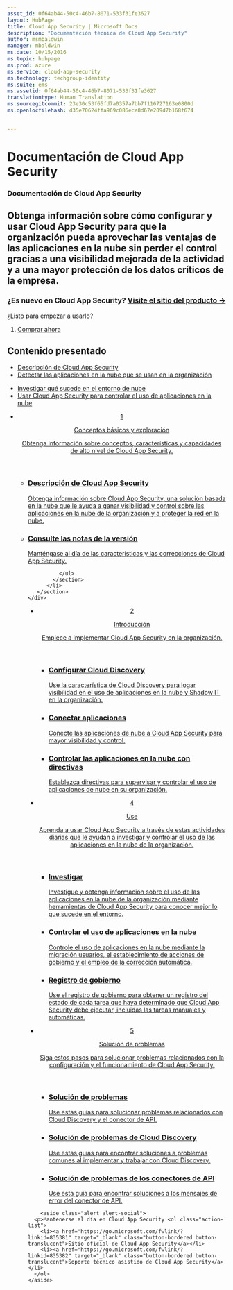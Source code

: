 ```yaml
---
asset_id: 0f64ab44-50c4-46b7-8071-533f31fe3627
layout: HubPage
title: Cloud App Security | Microsoft Docs
description: "Documentación técnica de Cloud App Security"
author: msmbaldwin
manager: mbaldwin
ms.date: 10/15/2016
ms.topic: hubpage
ms.prod: azure
ms.service: cloud-app-security
ms.technology: techgroup-identity
ms.suite: ems
ms.assetid: 0f64ab44-50c4-46b7-8071-533f31fe3627
translationtype: Human Translation
ms.sourcegitcommit: 23e30c53f65fd7a0357a7bb7f116727163e0800d
ms.openlocfilehash: d35e70624ffa969c086ece8d67e209d7b168f674


---
```


# <a name="cloud-app-security-documentation"></a>Documentación de Cloud App Security
<article id="main">
    <section id="hero-content">
      <h1>Documentación de Cloud App Security</h1>
      <h2>Obtenga información sobre cómo configurar y usar Cloud App Security para que la organización pueda aprovechar las ventajas de las aplicaciones en la nube sin perder el control gracias a una visibilidad mejorada de la actividad y a una mayor protección de los datos críticos de la empresa. </h2>
      <h3>¿Es nuevo en Cloud App Security? <a href="https://go.microsoft.com/fwlink/?linkid=835379" target="_blank">Visite el sitio del producto &rarr;</a></h3>
    </section>
    <aside class="alert section-border">
        <p>¿Listo para empezar a usarlo?</p>
        <ol class="action-list">
            <li><a href="https://go.microsoft.com/fwlink/?linkid=835380" target="_blank" class="button-bordered button-translucent">Comprar ahora</a></li>
        </ol>
    </aside>
    <section id="featured" class="container">
      <h2 class="section-heading"><span class="icon icon-warning"></span> Contenido presentado</h2>
      <div class="features row">
        <ul class="column column-half">
          <li><a href="./what-is-cloud-app-security.md">Descripción de Cloud App Security</a></li>
          <li><a href="./set-up-cloud-discovery.md">Detectar las aplicaciones en la nube que se usan en la organización</a></li>
        </ul>
        <ul class="column column-half">
          <li><a href="./investigate.md">Investigar qué sucede en el entorno de nube</a></li>
          <li><a href="./control.md">Usar Cloud App Security para controlar el uso de aplicaciones en la nube</a></li>
        </ul>
      </div>
    </section>
    <div id="journeys">
      <section class="container">
        <ul class="journeys-list">
          <li class="journey-step">
            <header class="journey-step-header row">
              <a href="./what-is-cloud-app-security.md">
                <div class="title column-third">
                  <span class="step-number">1</span>
                  <p>Conceptos básicos y exploración</p>
                </div>
                <p class="description column-two-thirds">Obtenga información sobre conceptos, características y capacidades de alto nivel de Cloud App Security.</p>
              </a>
            </header>
            <section class="journey-step-elements content">
              <ul class="row">
                <li class="column-third">
                  <a href="./what-is-cloud-app-security.md">
                    <h3>Descripción de Cloud App Security</h3>
                    <p>Obtenga información sobre Cloud App Security, una solución basada en la nube que le ayuda a ganar visibilidad y control sobre las aplicaciones en la nube de la organización y a proteger la red en la nube.</p>
                  </a>
                </li>
                <li class="column-third">
                  <a href="./release-notes.md">
                    <h3>Consulte las notas de la versión</h3>
                    <p>Manténgase al día de las características y las correcciones de Cloud App Security.</p>
                  </a>
                </li>
                
              </ul>
            </section>
          </li>
       </section>
    </div>
<div id="journeys">
      <section class="container">
        <ul class="journeys-list">
          <li class="journey-step">
            <header class="journey-step-header row">
              <a href="./getting-started-with-cloud-app-security.md">
                <div class="title column-third">
                  <span class="step-number">2</span>
                  <p>Introducción</p>
                </div>
                <p class="description column-two-thirds">Empiece a implementar Cloud App Security en la organización.</p>
              </a>
            </header>
            <section class="journey-step-elements content">
              <ul class="row">
                <li class="column-third">
                  <a href="./set-up-cloud-discovery.md">
                    <h3>Configurar Cloud Discovery</h3>
                    <p>Use la característica de Cloud Discovery para logar visibilidad en el uso de aplicaciones en la nube y Shadow IT en la organización.</p>
                  </a>
                </li>
                <li class="column-third">
                  <a href="./enable-instant-visibility-protection-and-governance-actions-for-your-apps.md">
                    <h3>Conectar aplicaciones</h3>
                    <p>Conecte las aplicaciones de nube a Cloud App Security para mayor visibilidad y control.</p>
                  </a>
                </li>
                <li class="column-third">
                  <a href="./control-cloud-apps-with-policies.md">
                    <h3>Controlar las aplicaciones en la nube con directivas</h3>
                    <p>Establezca directivas para supervisar y controlar el uso de aplicaciones de nube en su organización.</p>
                  </a>
                </li>
              </ul>
            </section>
          </li>
       </section>
    </div>
  <div id="journeys">
      <section class="container">
        <ul class="journeys-list">
          <li class="journey-step">
            <header class="journey-step-header row">
              <a href="./daily-activities-to-protect-your-cloud-environment.md">
                <div class="title column-third">
                  <span class="step-number">4</span>
                  <p>Use</p>
                </div>
                <p class="description column-two-thirds">Aprenda a usar Cloud App Security a través de estas actividades diarias que le ayudan a investigar y controlar el uso de las aplicaciones en la nube de la organización.</p>
              </a>
            </header>
            <section class="journey-step-elements content">
              <ul class="row">
                <li class="column-third">
                  <a href="./investigate.md">
                    <h3>Investigar</h3>
                    <p>Investigue y obtenga información sobre el uso de las aplicaciones en la nube de la organización mediante herramientas de Cloud App Security para conocer mejor lo que sucede en el entorno.</p>
                  </a>
                </li>
                <li class="column-third">
                  <a href="./control.md">
                    <h3>Controlar el uso de aplicaciones en la nube</h3>
                    <p>Controle el uso de aplicaciones en la nube mediante la migración usuarios, el establecimiento de acciones de gobierno y el empleo de la corrección automática.</p>
                  </a>
                </li>
                <li class="column-third">
                  <a href="./governance-actions.md">
                    <h3>Registro de gobierno</h3>
                    <p>Use el registro de gobierno para obtener un registro del estado de cada tarea que haya determinado que Cloud App Security debe ejecutar, incluidas las tareas manuales y automáticas.</p>
                  </a>
                </li>
              </ul>
            </section>
          </li>
       </section>
    </div>
      <div id="journeys">
      <section class="container">
        <ul class="journeys-list">
          <li class="journey-step">
            <header class="journey-step-header row">
              <a href="./troubleshooting.md">
                <div class="title column-third">
                  <span class="step-number">5</span>
                  <p>Solución de problemas</p>
                </div>
                <p class="description column-two-thirds">Siga estos pasos para solucionar problemas relacionados con la configuración y el funcionamiento de Cloud App Security.</p>
              </a>
            </header>
            <section class="journey-step-elements content">
              <ul class="row">
                <li class="column-third">
                  <a href="./troubleshooting.md">
                    <h3>Solución de problemas</h3>
                    <p>Use estas guías para solucionar problemas relacionados con Cloud Discovery y el conector de API.</p>
                  </a>
                </li>
                <li class="column-third">
                  <a href="./troubleshooting-cloud-discovery.md">
                    <h3>Solución de problemas de Cloud Discovery</h3>
                    <p>Use estas guías para encontrar soluciones a problemas comunes al implementar y trabajar con Cloud Discovery.</p>
                  </a>
                </li>
                <li class="column-third">
                  <a href="./troubleshooting-api-connectors-using-error-messages.md">
                    <h3>Solución de problemas de los conectores de API</h3>
                    <p>Use esta guía para encontrar soluciones a los mensajes de error del conector de API.</p>
                  </a>
                </li>
              </ul>
            </section>
          </li>
       </section>
    </div>  

        <aside class="alert alert-social">
      <p>Mantenerse al día en Cloud App Security <ol class="action-list">
        <li><a href="https://go.microsoft.com/fwlink/?linkid=835381" target="_blank" class="button-bordered button-translucent">Sitio oficial de Cloud App Security</a></li>
        <li><a href="https://go.microsoft.com/fwlink/?linkid=835382" target="_blank" class="button-bordered button-translucent">Soporte técnico asistido de Cloud App Security</a></li>
      </ol>
    </aside>
</article>



<!--HONumber=Nov16_HO3-->


